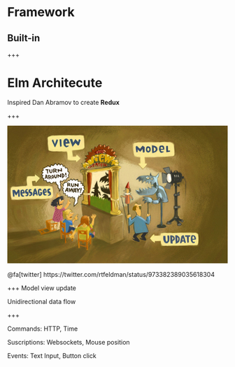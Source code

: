 # Framework

## Built-in

+++

# Elm Architecute

Inspired Dan Abramov to create **Redux**

+++

![Architecure Heartwarming Drawing](assets/architecture-drawing.jpg)

<span class="small-text">
@fa[twitter] https://twitter.com/rtfeldman/status/973382389035618304
</span>

+++
Model view update

Unidirectional data flow

+++

Commands: HTTP, Time

Suscriptions: Websockets, Mouse position

Events: Text Input, Button click
